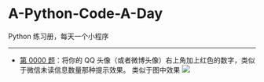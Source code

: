 # A-Python-Code-A-Day
Python 练习册，每天一个小程序

---

- [第 0000 题](https://github.com/nanke4869/A-Python-Code-A-Day/blob/main/%E7%AC%AC0000%E9%A2%98/%E7%AC%AC%200000%20%E9%A2%98.ipynb)：将你的 QQ 头像（或者微博头像）右上角加上红色的数字，类似于微信未读信息数量那种提示效果。 类似于图中效果
![](https://camo.githubusercontent.com/2e637daaedbb872ae5949028a692575d253f84c020b7634f9dc64b786cc0f3f8/687474703a2f2f692e696d6775722e636f6d2f736732646b75592e706e673f31)


